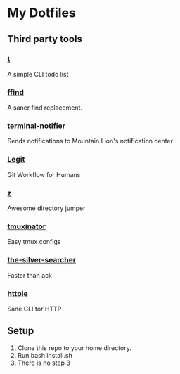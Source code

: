 # My Dotfiles

## Third party tools 

### [t](https://github.com/sjl/t)
A simple CLI todo list

### [ffind](https://github.com/jaimebuelta/ffind) 
A saner find replacement. 

### [terminal-notifier](https://github.com/alloy/terminal-notifier)
Sends notifications to Mountain Lion's notification center

### [Legit](http://www.git-legit.org/)
Git Workflow for Humans

### [z](https://github.com/rupa/z)
Awesome directory jumper

### [tmuxinator](https://github.com/aziz/tmuxinator)
Easy tmux configs

### [the-silver-searcher](https://github.com/ggreer/the_silver_searcher)
Faster than ack

### [httpie](https://github.com/jkbr/httpie)
Sane CLI for HTTP

## Setup

1. Clone this repo to your home directory.
2. Run bash install.sh
3. There is no step 3
